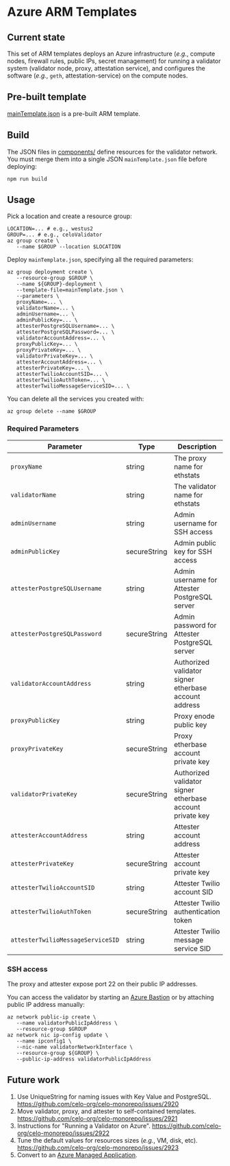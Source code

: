 # Azure ARM Templates

## Current state

This set of ARM templates deploys an Azure infrastructure (_e.g._,
compute nodes, firewall rules, public IPs, secret management) for
running a validator system (validator node, proxy, attestation
service), and configures the software (_e.g._, `geth`,
attestation-service) on the compute nodes.

## Pre-built template

[mainTemplate.json](./mainTemplate.json) is a pre-built ARM template.

## Build

The JSON files in [components/](components/) define resources for the
validator network. You must merge them into a single JSON
`mainTemplate.json` file before deploying:

```
npm run build
```

## Usage

Pick a location and create a resource group:

```
LOCATION=... # e.g., westus2
GROUP=... # e.g., celoValidator
az group create \
   --name $GROUP --location $LOCATION
```

Deploy `mainTemplate.json`, specifying all the required parameters:

```
az group deployment create \
   --resource-group $GROUP \
   --name ${GROUP}-deployment \
   --template-file=mainTemplate.json \
   --parameters \
   proxyName=... \
   validatorName=... \
   adminUsername=... \
   adminPublicKey=... \
   attesterPostgreSQLUsername=... \
   attesterPostgreSQLPassword=... \
   validatorAccountAddress=... \
   proxyPublicKey=... \
   proxyPrivateKey=... \
   validatorPrivateKey=... \
   attesterAccountAddress=... \
   attesterPrivateKey=... \
   attesterTwilioAccountSID=... \
   attesterTwilioAuthToken=... \
   attesterTwilioMessageServiceSID=... \
```

You can delete all the services you created with:

```
az group delete --name $GROUP
```

### Required Parameters

| Parameter | Type | Description |
| --------- | -----| ----------- |
| `proxyName` | string | The proxy name for ethstats |
| `validatorName` | string | The validator name for ethstats |
| `adminUsername` | string | Admin username for SSH access |
| `adminPublicKey` | secureString | Admin public key for SSH access |
| `attesterPostgreSQLUsername` | string | Admin username for Attester PostgreSQL server |
| `attesterPostgreSQLPassword` | secureString | Admin password for Attester PostgreSQL server |
| `validatorAccountAddress` | string | Authorized validator signer etherbase account address |
| `proxyPublicKey` | string | Proxy enode public key |
| `proxyPrivateKey` | secureString | Proxy etherbase account private key |
| `validatorPrivateKey` | secureString | Authorized validator signer etherbase account private key |
| `attesterAccountAddress` | string | Attester account address |
| `attesterPrivateKey` | secureString | Attester account private key |
| `attesterTwilioAccountSID` | string | Attester Twilio account SID |
| `attesterTwilioAuthToken` | secureString | Attester Twilio authentication token |
| `attesterTwilioMessageServiceSID` | string | Attester Twilio message service SID |

### SSH access

The proxy and attester expose port 22 on their public IP addresses.

You can access the validator by starting an [Azure
Bastion](https://azure.microsoft.com/en-us/services/azure-bastion/) or
by attaching public IP address manually:

```
az network public-ip create \
   --name validatorPublicIpAddress \
   --resource-group $GROUP
az network nic ip-config update \
   --name ipconfig1 \
   --nic-name validatorNetworkInterface \
   --resource-group ${GROUP} \
   --public-ip-address validatorPublicIpAddress
```

## Future work

1.  Use UniqueString for naming issues with Key Value and PostgreSQL. <https://github.com/celo-org/celo-monorepo/issues/2920>
1.  Move validator, proxy, and attester to self-contained templates. <https://github.com/celo-org/celo-monorepo/issues/2921>
1.  Instructions for "Running a Validator on Azure". <https://github.com/celo-org/celo-monorepo/issues/2922>
1.  Tune the default values for resources sizes (*e.g.*, VM, disk, etc). <https://github.com/celo-org/celo-monorepo/issues/2923>
1.  Convert to an [Azure Managed
    Application](https://docs.microsoft.com/en-us/azure/azure-resource-manager/managed-applications/overview).
